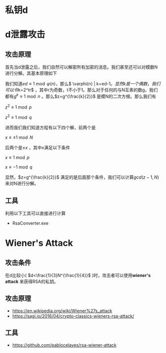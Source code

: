 # 私钥d

# d泄露攻击

## 攻击原理

首先当d泄露之后，我们自然可以解密所有加密的消息。我们甚至还可以对模数N进行分解。其基本原理如下

我们知道$ed \equiv 1 \bmod \varphi(n)$，那么$ \varphi(n) | k=ed-1$。显然k是一个偶数，我们可以令$k=2^tr$ ，其中r为奇数，t不小于1。那么对于任何的与N互素的数g，我们都有$g^k \equiv 1 \bmod n$ 。那么$z=g^{\frac{k}{2}}$ 是模N的二次方根。那么我们有

$z^2 \equiv 1 \bmod p$

$z^2 \equiv 1 \bmod q$

进而我们我们知道方程有以下四个解，前两个是

$x \equiv \pm1 \bmod N$ 

后两个是$\pm x$ ，其中x满足以下条件

$x \equiv 1 \bmod p$

$x \equiv -1 \bmod q$

显然，$z=g^{\frac{k}{2}}$ 满足的是后面那个条件，我们可以计算$gcd(z-1,N)$ 来对N进行分解。

## 工具

利用以下工具可以直接进行计算

- RsaConverter.exe



# Wiener's Attack

## 攻击条件

在d比较小( $d<\frac{1}{3}N^{\frac{1}{4}}$ )时，攻击者可以使用**wiener's attack** 来获得RSA的私钥。

## 攻击原理

- https://en.wikipedia.org/wiki/Wiener%27s_attack
- https://sagi.io/2016/04/crypto-classics-wieners-rsa-attack/

## 工具

- https://github.com/pablocelayes/rsa-wiener-attack

